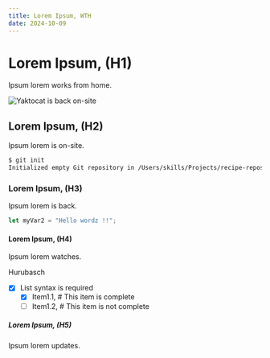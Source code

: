 ```yaml
---
title: Lorem Ipsum, WTH
date: 2024-10-09
---
```


# Lorem Ipsum, (H1)
Ipsum lorem works from home.

![Yaktocat is back on-site](https://octodex.github.com/images/yaktocat.png)

## Lorem Ipsum, (H2)
Ipsum lorem is on-site.

```bash
$ git init
Initialized empty Git repository in /Users/skills/Projects/recipe-repository/.git/
```

### Lorem Ipsum, (H3)
Ipsum lorem is back.
```javascript
let myVar2 = "Hello wordz !!";
```

#### Lorem Ipsum, (H4)
Ipsum lorem watches.

Hurubasch
- [x] List syntax is required
  - [x] Item1.1, # This item is complete
  - [ ] Item1.2, # This item is not complete

##### Lorem Ipsum, (H5)
Ipsum lorem updates.

